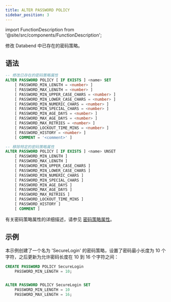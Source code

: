```yaml
---
title: ALTER PASSWORD POLICY
sidebar_position: 3
---
```

import FunctionDescription from '@site/src/components/FunctionDescription';

<FunctionDescription description="Introduced or updated: v1.2.283"/>

修改 Databend 中已存在的密码策略。

## 语法

```sql
-- 修改已存在的密码策略属性
ALTER PASSWORD POLICY [ IF EXISTS ] <name> SET
    [ PASSWORD_MIN_LENGTH = <number> ]
    [ PASSWORD_MAX_LENGTH = <number> ]
    [ PASSWORD_MIN_UPPER_CASE_CHARS = <number> ]
    [ PASSWORD_MIN_LOWER_CASE_CHARS = <number> ]
    [ PASSWORD_MIN_NUMERIC_CHARS = <number> ]
    [ PASSWORD_MIN_SPECIAL_CHARS = <number> ]
    [ PASSWORD_MIN_AGE_DAYS = <number> ]
    [ PASSWORD_MAX_AGE_DAYS = <number> ]
    [ PASSWORD_MAX_RETRIES = <number> ]
    [ PASSWORD_LOCKOUT_TIME_MINS = <number> ]
    [ PASSWORD_HISTORY = <number> ]
    [ COMMENT = '<comment>' ]

-- 移除特定的密码策略属性
ALTER PASSWORD POLICY [ IF EXISTS ] <name> UNSET
    [ PASSWORD_MIN_LENGTH ]
    [ PASSWORD_MAX_LENGTH ]
    [ PASSWORD_MIN_UPPER_CASE_CHARS ]
    [ PASSWORD_MIN_LOWER_CASE_CHARS ]
    [ PASSWORD_MIN_NUMERIC_CHARS ]
    [ PASSWORD_MIN_SPECIAL_CHARS ]
    [ PASSWORD_MIN_AGE_DAYS ]
    [ PASSWORD_MAX_AGE_DAYS ]
    [ PASSWORD_MAX_RETRIES ]
    [ PASSWORD_LOCKOUT_TIME_MINS ]
    [ PASSWORD_HISTORY ]
    [ COMMENT ]
```

有关密码策略属性的详细描述，请参见 [密码策略属性](create-password-policy.md#password-policy-attributes)。

## 示例

本示例创建了一个名为 'SecureLogin' 的密码策略，设置了密码最小长度为 10 个字符，之后更新为允许密码长度在 10 到 16 个字符之间：

```sql
CREATE PASSWORD POLICY SecureLogin
    PASSWORD_MIN_LENGTH = 10;


ALTER PASSWORD POLICY SecureLogin SET
    PASSWORD_MIN_LENGTH = 10
    PASSWORD_MAX_LENGTH = 16;
```